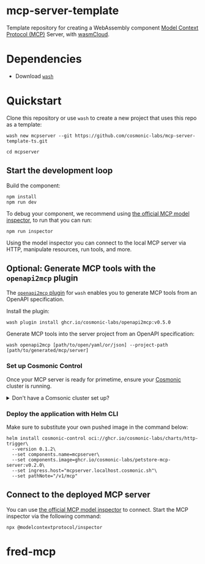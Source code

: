 # mcp-server-template

Template repository for creating a WebAssembly component [Model Context Protocol (MCP)][mcp] Server,
with [wasmCloud][wasmcloud].

[mcp]: https://modelcontextprotocol.io/docs/getting-started/intro
[wasmcloud]: https://wasmcloud.com

# Dependencies

- Download [`wash`][wash]

[wash]: https://github.com/wasmcloud/wash

# Quickstart

Clone this repository or use `wash` to create a new project that uses this repo as a template:

```console
wash new mcpserver --git https://github.com/cosmonic-labs/mcp-server-template-ts.git
```
```console
cd mcpserver
```

## Start the development loop

Build the component:

```console
npm install
npm run dev
```

To debug your component, we recommend using [the official MCP model inspector][model-inspector],
to run that you can run:

```console
npm run inspector
```

Using the model inspector you can connect to the local MCP server via HTTP, manipulate resources, run tools, and more.

[model-inspector]: https://github.com/modelcontextprotocol/inspector

## Optional: Generate MCP tools with the `openapi2mcp` plugin

The [`openapi2mcp` plugin](https://github.com/cosmonic-labs/openapi2mcp) for `wash` enables you to generate MCP tools from an OpenAPI specification.

Install the plugin:

```console
wash plugin install ghcr.io/cosmonic-labs/openapi2mcp:v0.5.0
```

Generate MCP tools into the server project from an OpenAPI specification:

```console
wash openapi2mcp [path/to/open/yaml/or/json] --project-path [path/to/generated/mcp/server]
```

### Set up Cosmonic Control

Once your MCP server is ready for primetime, ensure your [Cosmonic][cosmonic] cluster is running.

<details>
<summary>Don't have a Comsonic cluster set up?</summary>


:::warning[Cosmonic Control required]
You will need a Kubernetes cluster and an installation of Cosmonic Control to deploy the component. Sign-up for Cosmonic Control's [free trial](https://cosmonic.com/trial) and follow the [Get Started](/docs/install-cosmonic-control) instructions in the Cosmonic Control documentation. 
:::

Requirements:

* [`kubectl`](https://kubernetes.io/releases/download/)
* [Helm](https://helm.sh/docs) v3.8.0+

#### Install local Kubernetes environment

For the best local Kubernetes development experience, we recommend installing `kind` with the following `kind-config.yaml` configuration:

```yaml
kind: Cluster
apiVersion: kind.x-k8s.io/v1alpha4
# One control plane node and three "workers."
nodes:
- role: control-plane
  extraPortMappings:
  - containerPort: 30950
    hostPort: 80
    protocol: TCP
```

This will help enable simple local ingress with Envoy.

Start the cluster:

```shell
kind create cluster --config=kind-config.yaml
```

#### Install Cosmonic Control

:::warning[License key required]
You'll need a **trial license key** to follow these instructions. Sign up for Cosmonic Control's [free trial](/trial) to get a key.
:::

Deploy Cosmonic Control to Kubernetes with Helm:

```shell
helm install cosmonic-control oci://ghcr.io/cosmonic/cosmonic-control\
  --version 0.3.0\
  --namespace cosmonic-system\
  --create-namespace\
  --set envoy.service.type=NodePort\
  --set envoy.service.httpNodePort=30950\
  --set cosmonicLicenseKey="<insert license here>"
```

Deploy a HostGroup:

```shell
helm install hostgroup oci://ghcr.io/cosmonic/cosmonic-control-hostgroup --version 0.3.0 --namespace cosmonic-system
```
</details>

### Deploy the application with Helm CLI

Make sure to substitute your own pushed image in the command below:

```shell
helm install cosmonic-control oci://ghcr.io/cosmonic-labs/charts/http-trigger\
  --version 0.1.2\
  --set components.name=mcpserver\
  --set components.image=ghcr.io/cosmonic-labs/petstore-mcp-server:v0.2.0\
  --set ingress.host="mcpserver.localhost.cosmonic.sh"\
  --set pathNote="/v1/mcp"
```

## Connect to the deployed MCP server

You can use [the official MCP model inspector][model-inspector] to connect. Start the MCP inspector via the following command:

```console
npx @modelcontextprotocol/inspector
```

[cosmonic]: https://cosmonic.com
[cosmonic-free-license]: https://cosmonic.com/trial?utm_source=mcp-demo
# fred-mcp

